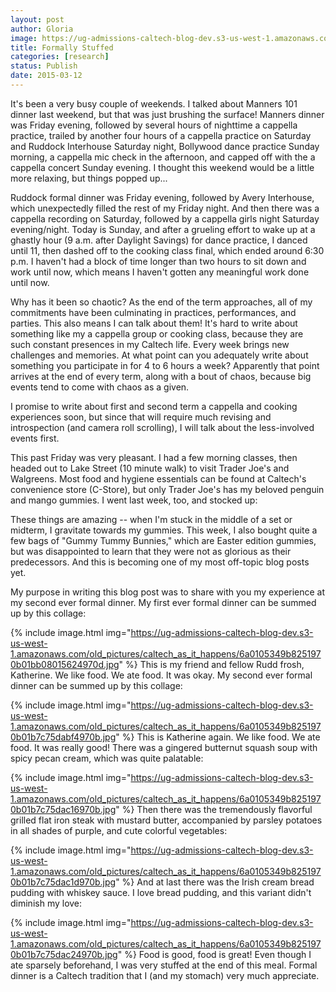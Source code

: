 ```yaml
---
layout: post
author: Gloria
image: https://ug-admissions-caltech-blog-dev.s3-us-west-1.amazonaws.com/old_pictures/caltech_as_it_happens/6a0105349b8251970b01b8d0e6c92a970c.jpg
title: Formally Stuffed
categories: [research]
status: Publish
date: 2015-03-12
---
```



It's been a very busy couple of weekends. I talked about Manners 101 dinner last weekend, but that was just brushing the surface! Manners dinner was Friday evening, followed by several hours of nighttime a cappella practice, trailed by another four hours of a cappella practice on Saturday and Ruddock Interhouse Saturday night, Bollywood dance practice Sunday morning, a cappella mic check in the afternoon, and capped off with the a cappella concert Sunday evening. I thought this weekend would be a little more relaxing, but things popped up... 

Ruddock formal dinner was Friday evening, followed by Avery Interhouse, which unexpectedly filled the rest of my Friday night. And then there was a cappella recording on Saturday, followed by a cappella girls night Saturday evening/night. Today is Sunday, and after a grueling effort to wake up at a ghastly hour (9 a.m. after Daylight Savings) for dance practice, I danced until 11, then dashed off to the cooking class final, which ended around 6:30 p.m. I haven't had a block of time longer than two hours to sit down and work until now, which means I haven't gotten any meaningful work done until now.

Why has it been so chaotic? As the end of the term approaches, all of my commitments have been culminating in practices, performances, and parties. This also means I can talk about them! It's hard to write about something like my a cappella group or cooking class, because they are such constant presences in my Caltech life. Every week brings new challenges and memories. At what point can you adequately write about something you participate in for 4 to 6 hours a week? Apparently that point arrives at the end of every term, along with a bout of chaos, because big events tend to come with chaos as a given. 

I promise to write about first and second term a cappella and cooking experiences soon, but since that will require much revising and introspection (and camera roll scrolling), I will talk about the less-involved events first. 

This past Friday was very pleasant. I had a few morning classes, then headed out to Lake Street (10 minute walk) to visit Trader Joe's and Walgreens. Most food and hygiene essentials can be found at Caltech's convenience store (C-Store), but only Trader Joe's has my beloved penguin and mango gummies. I went last week, too, and stocked up:

These things are amazing -- when I'm stuck in the middle of a set or midterm, I gravitate towards my gummies. This week, I also bought quite a few bags of "Gummy Tummy Bunnies," which are Easter edition gummies, but was disappointed to learn that they were not as glorious as their predecessors. And this is becoming one of my most off-topic blog posts yet. 

My purpose in writing this blog post was to share with you my experience at my second ever formal dinner. My first ever formal dinner can be summed up by this collage:

{% include image.html img="https://ug-admissions-caltech-blog-dev.s3-us-west-1.amazonaws.com/old_pictures/caltech_as_it_happens/6a0105349b8251970b01bb08015624970d.jpg" %}
This is my friend and fellow Rudd frosh, Katherine. We like food. We ate food. It was okay. My second ever formal dinner can be summed up by this collage:

{% include image.html img="https://ug-admissions-caltech-blog-dev.s3-us-west-1.amazonaws.com/old_pictures/caltech_as_it_happens/6a0105349b8251970b01b7c75dabf4970b.jpg" %}
This is Katherine again. We like food. We ate food. It was really good! There was a gingered butternut squash soup with spicy pecan cream, which was quite palatable:

{% include image.html img="https://ug-admissions-caltech-blog-dev.s3-us-west-1.amazonaws.com/old_pictures/caltech_as_it_happens/6a0105349b8251970b01b7c75dac16970b.jpg" %}
Then there was the tremendously flavorful grilled flat iron steak with mustard butter, accompanied by parsley potatoes in all shades of purple, and cute colorful vegetables:

{% include image.html img="https://ug-admissions-caltech-blog-dev.s3-us-west-1.amazonaws.com/old_pictures/caltech_as_it_happens/6a0105349b8251970b01b7c75dac1d970b.jpg" %}
And at last there was the Irish cream bread pudding with whiskey sauce. I love bread pudding, and this variant didn't diminish my love:

{% include image.html img="https://ug-admissions-caltech-blog-dev.s3-us-west-1.amazonaws.com/old_pictures/caltech_as_it_happens/6a0105349b8251970b01b7c75dac24970b.jpg" %}
Food is good, food is great! Even though I ate sparsely beforehand, I was very stuffed at the end of this meal. Formal dinner is a Caltech tradition that I (and my stomach) very much appreciate.

